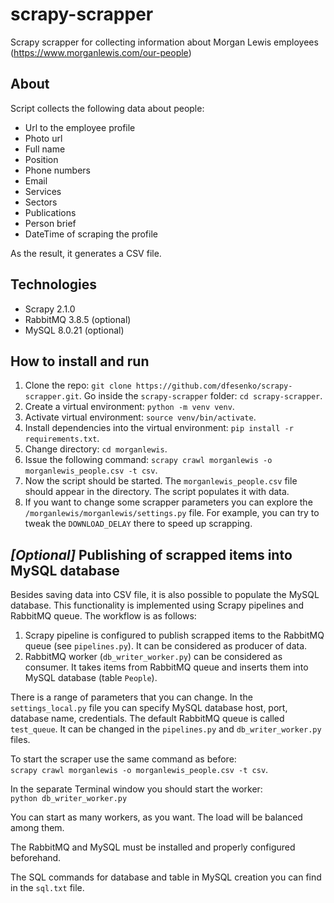 # scrapy-scrapper
Scrapy scrapper for collecting information about 
Morgan Lewis employees (https://www.morganlewis.com/our-people)

## About
Script collects the following data about people:

* Url to the employee profile
* Photo url
* Full name
* Position
* Phone numbers
* Email
* Services
* Sectors
* Publications
* Person brief
* DateTime of scraping the profile

As the result, it generates a CSV file.

## Technologies
* Scrapy 2.1.0
* RabbitMQ 3.8.5 (optional)
* MySQL 8.0.21 (optional)

## How to install and run
1. Clone the repo: `git clone https://github.com/dfesenko/scrapy-scrapper.git`. 
Go inside the `scrapy-scrapper` folder: `cd scrapy-scrapper`.
2. Create a virtual environment: `python -m venv venv`.
3. Activate virtual environment: `source venv/bin/activate`.
4. Install dependencies into the virtual environment: 
`pip install -r requirements.txt`.
5. Change directory: `cd morganlewis`.
6. Issue the following command:
`scrapy crawl morganlewis -o morganlewis_people.csv -t csv`.
7. Now the script should be started. The `morganlewis_people.csv` file should 
appear in the directory. The script populates it with data. 
8. If you want to change some scrapper parameters you can explore the 
`/morganlewis/morganlewis/settings.py` file. For example, you can try to
tweak the `DOWNLOAD_DELAY` there to speed up scrapping.


## *[Optional]* Publishing of scrapped items into MySQL database
Besides saving data into CSV file, it is also possible to populate the MySQL database. 
This functionality is implemented using Scrapy pipelines and RabbitMQ queue. The workflow is as follows:
1. Scrapy pipeline is configured to publish scrapped items to the RabbitMQ queue (see `pipelines.py`).
It can be considered as producer of data.
2. RabbitMQ worker (`db_writer_worker.py`) can be considered as consumer. It takes items from RabbitMQ
queue and inserts them into MySQL database (table `People`).

There is a range of parameters that you can change. In the `settings_local.py` file you can specify
MySQL database host, port, database name, credentials. The default RabbitMQ queue is called 
`test_queue`. It can be changed in the `pipelines.py` and `db_writer_worker.py` files.

To start the scraper use the same command as before:  
`scrapy crawl morganlewis -o morganlewis_people.csv -t csv`.

In the separate Terminal window you should start the worker:  
`python db_writer_worker.py`

You can start as many workers, as you want. The load will be balanced among them.

The RabbitMQ and MySQL must be installed and properly configured beforehand.

The SQL commands for database and table in MySQL creation you can find in the `sql.txt` file.


